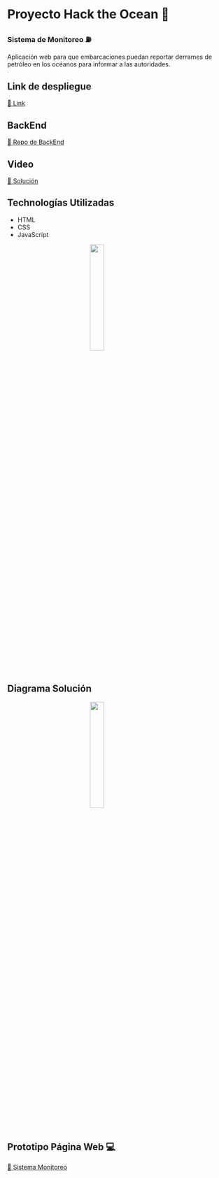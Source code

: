 # Proyecto Hack the Ocean 🌊

### Sistema de Monitoreo ⛽️
Aplicación web para que embarcaciones puedan reportar derrames de petróleo en los océanos para informar a las autoridades. 

## Link de despliegue
[🔗 Link](https://chaylander.github.io/Sistema-de-monitoreo/)

## BackEnd
[🔗 Repo de BackEnd](https://github.com/LeonRivera/HackTheOcean-MapAmb)

## Video 
[🔗 Solución]()

## Technologías Utilizadas 
- HTML 
- CSS
- JavaScript 

<p align="left"> <img src="https://geoinnova.org/wp-content/uploads/2021/08/logos.png" width="25%" style="display: block; margin: 0 auto"><p/>

## Diagrama Solución

<p align="left"> <img src="https://estefysaucedo.com/HackTheOcean/DiagramaSoluci%C3%B3n.png" width="25%" style="display: block; margin: 0 auto"><p/>

## Prototipo Página Web 💻
[🔗 Sistema Monitoreo](https://chaylander.github.io/Sistema-de-monitoreo/)
